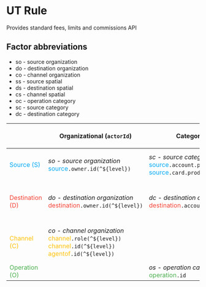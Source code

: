 # UT Rule

Provides standard fees, limits and commissions API

## Factor abbreviations

* so - source organization
* do - destination organization
* co - channel organization
* ss - source spatial
* ds - destination spatial
* cs - channel spatial
* oc - operation category
* sc - source category
* dc - destination category


|  | Organizational (`actorId`) | Category | Spatial (`itemName`) | No factor<br/> Injected by `rule.decision.fetch`|
|--------------------------|--------------------------|----------|--------------------|-----------|
|<span style="color:#03A9F4">Source (S)</span>|*so - source organization*<br/><span style="color:#03A9F4">source</span>`.owner.id(^${level})`|*sc - source category*<br/><span style="color:#03A9F4">source</span>`.account.product`<br/><span style="color:#03A9F4">source</span>`.card.product`|*ss - source spatial*<br/><span style="color:#03A9F4">source</span>`.country`<br/><span style="color:#03A9F4">source</span>`.region`<br/><span style="color:#03A9F4">source</span>`.city`|<span style="color:#03A9F4">source</span>`.account.id`<br/><span style="color:#03A9F4">source</span>`.account.number`|
|<span style="color:#F44336">Destination (D)</span>|*do - destination organization*<br/><span style="color:#F44336">destination</span>`.owner.id(^${level})`|*dc - destination category*<br/><span style="color:#F44336">destination</span>`.account.product`|*ds - destination spatial*<br/><span style="color:#F44336">destination</span>`.country`<br/><span style="color:#F44336">destination</span>`.region`<br/><span style="color:#F44336">destination</span>`.city`|<span style="color:#F44336">destination</span>`.account.id`<br/><span style="color:#F44336">destination</span>`.account.number`|
|<span style="color:#FFC107">Channel (C)</span>|*co - channel organization*<br/><span style="color:#FFC107">channel</span>`.role(^${level})`<br/><span style="color:#FFC107">channel</span>`.id(^${level})`<br/><span style="color:#FFC107">agentof</span>`.id(^${level})`<br/>||*cs - channel spatial*<br/><span style="color:#FFC107">channel</span>`.country`<br/><span style="color:#FFC107">channel</span>`.region`<br/><span style="color:#FFC107">channel</span>`.city`||
|<span style="color:#4CAF50">Operation (O)</span>||*os - operation category*<br/><span style="color:#4CAF50">operation</span>`.id`||<span style="color:#4CAF50">operation</span>`.currency`|